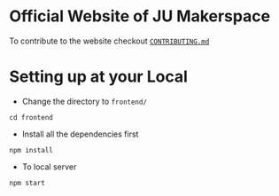 # Official Website of JU Makerspace
To contribute to the website checkout [`CONTRIBUTING.md`](./CONTRIBUTING.md) 

# Setting up at your Local
- Change the directory to `frontend/`
```
cd frontend
```
- Install all the dependencies first
```
npm install
```
- To local server
```
npm start
```
